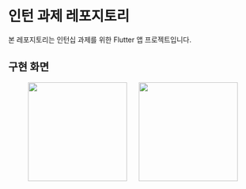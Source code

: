 # 인턴 과제 레포지토리

본 레포지토리는 인턴십 과제를 위한 Flutter 앱 프로젝트입니다.

## 구현 화면 
<p align="center"> <img src="https://github.com/user-attachments/assets/1dd987da-8271-4fe5-8126-b131c98909c7" width="200" /> &nbsp;&nbsp;&nbsp;&nbsp; <img src="https://github.com/user-attachments/assets/ddbb4f62-37c3-414b-9aa3-bdd4a98dc6dc" width="200" /> </p>
